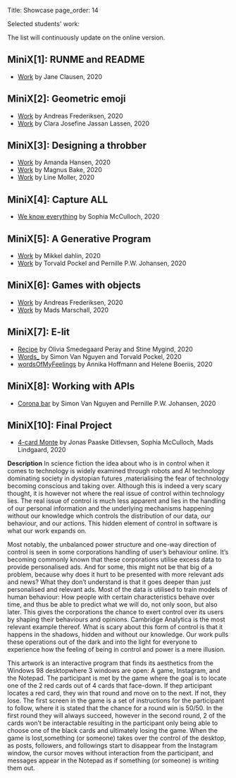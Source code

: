 Title: Showcase
page_order: 14

Selected students' work:

The list will continuously update on the online version.

## MiniX[1]: RUNME and README

- [Work](https://gitlab.com/JaneCl/ap-2020/-/blob/master/public/MiniEx1/READMEMiniX1.md) by Jane Clausen, 2020

## MiniX[2]: Geometric emoji

- [Work](https://gitlab.com/Adeve_/ap2020/-/tree/master/public/MiniEx_2) by Andreas Frederiksen, 2020
- [Work](https://gitlab.com/clara.j.lassen/ap-2020/-/blob/master/public/Mini%20Exercises/miniEx2/Readme%20miniEx2.md) by Clara Josefine Jassan Lassen, 2020

## MiniX[3]: Designing a throbber

- [Work](https://gitlab.com/amanda.hansen1404/ap2020/-/tree/master/public/MiniX3) by Amanda Hansen, 2020
- [Work](https://magnusbak.gitlab.io/ap2020/MiniX3/) by Magnus Bake, 2020
- [Work](https://gitlab.com/linesdmoller/ap2020/-/tree/master/public/MiniX5) by Line Moller, 2020

## MiniX[4]: Capture ALL

- [We know everything](https://gitlab.com/SophiaMcCulloch/ap2020/-/tree/master/public%2FMiniex4) by Sophia McCulloch, 2020

## MiniX[5]: A Generative Program

- [Work](https://gitlab.com/mikkeldahlin/ap-2020/-/tree/master/public/Projects/MiniEX7) by Mikkel dahlin, 2020
- [Work](https://gitlab.com/pernwn/ap2020/-/tree/master/public/MX7) by Torvald Pockel and Pernille P.W. Johansen, 2020

## MiniX[6]: Games with objects

- [Work](https://gitlab.com/Adeve_/ap2020/-/tree/master/public/MiniEx_6) by Andreas Frederiksen, 2020
- [Work](https://gitlab.com/M.Marschall/ap2020/-/tree/master/public/AllMiniEx/MiniEX6) by Mads Marschall, 2020

## MiniX[7]: E-lit

- [Recipe](https://gitlab.com/OliviaSP/ap2020/-/blob/master/public/MiniEx8/README_MiniEx8.md) by Olivia Smedegaard Peray and Stine Mygind, 2020
- [Words_](https://gitlab.com/SimonVanNguyen/aestetic-programming-2020/-/tree/master/public/miniEx8) by Simon Van Nguyen and Torvald Pockel, 2020
- [wordsOfMyFeelings](https://gitlab.com/annika.nh1/ap-2020/-/tree/master/public/MiniEx8) by Annika Hoffmann and Helene Boeriis, 2020

## MiniX[8]: Working with APIs

- [Corona bar](https://gitlab.com/pernwn/ap2020/-/tree/master/public/MX9) by Simon Van Nguyen and Pernille P.W. Johansen, 2020

## MiniX[10]: Final Project

- [4-card Monte](https://sophiamcculloch.gitlab.io/ap2020/Eksamen/) by Jonas Paaske Ditlevsen, Sophia McCulloch, Mads Lindgaard, 2020

**Description**
In science fiction the idea about who is in control when it comes to technology is widely examined through robots and AI technology dominating society in dystopian futures ,materialising the fear of technology becoming conscious and taking over. Although this is indeed a very scary thought, it is however not where the real issue of control within technology lies. The real issue of control is much less apparent and lies in the handling of our personal information and the underlying mechanisms happening without our knowledge which controls the distribution of our data, our behaviour, and our actions. This hidden element of control in software is what our work expands on.

Most notably, the unbalanced power structure and one-way direction of control is seen in some corporations handling of user’s behaviour online. It’s becoming commonly known that these corporations utilise excess data to provide personalised ads. And for some, this might not be that big of a problem, because why does it hurt to be presented with more relevant ads and news? What they don’t understand is that it goes deeper than just personalised and relevant ads. Most of the data is utilised to train models of human behaviour: How people with certain characteristics behave over time, and thus be able to predict what we will do, not only soon, but also later. This gives the corporations the chance to exert control over its users by shaping their behaviours and opinions. Cambridge Analytica is the most relevant example thereof. What is scary about this form of control is that it happens in the shadows, hidden and without our knowledge. Our work pulls these operations out of the dark and into the light for everyone to experience how the feeling of being in control and power is a mere illusion.

This artwork is an interactive program that finds its aesthetics from the Windows 98 desktopwhere 3 windows are open: A game, Instagram, and the Notepad. The participant is met by the game where the goal is to locate one of the 2 red cards out of 4 cards that face-down. If thep articipant locates a red card, they win that round and move on to the next. If not, they lose. The first screen in the game is a set of instructions for the participant to follow, where it is stated that the chance for a round win is 50/50. In the first round they will always succeed, however in the second round, 2 of the cards won’t be interactable resulting in the participant only being able to choose one of the black cards and ultimately losing the game. When the game is lost,something (or someone) takes over the control of the desktop, as posts, followers, and followings start to disappear from the Instagram window, the cursor moves without interaction from the participant, and messages appear in the Notepad as if something (or someone) is writing them out.
